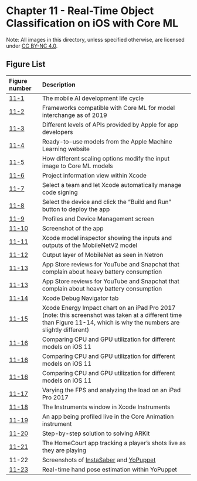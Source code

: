 # Chapter 11 - Real-Time Object Classification on iOS with Core ML

Note: All images in this directory, unless specified otherwise, are licensed under [CC BY-NC 4.0](https://creativecommons.org/licenses/by-nc/4.0/legalcode).

## Figure List

| Figure number | Description |
|:---|:---|
| [11-1](1-mobile-dev-lifecycle.png) | The mobile AI development life cycle |
| [11-2](2-apple-ecosystem.png) | Frameworks compatible with Core ML for model interchange as of 2019 |
| [11-3](3-core-ml-stack.png) | Different levels of APIs provided by Apple for app developers |
| [11-4](https://developer.apple.com/machine-learning/models/) | Ready-to-use models from the Apple Machine Learning website |
| [11-5](5-scaling-options.png) | How different scaling options modify the input image to Core ML models |
| [11-6](6-project-info.png) | Project information view within Xcode |
| [11-7](7-select-team.png) | Select a team and let Xcode automatically manage code signing |
| [11-8](8-select-device.png) | Select the device and click the “Build and Run” button to deploy the app |
| [11-9](9-profile-management.jpg) | Profiles and Device Management screen |
| [11-10](10-app-screenshot.png) | Screenshot of the app |
| [11-11](11-model-inspector.png) | Xcode model inspector showing the inputs and outputs of the MobileNetV2 model |
| [11-12](12-netron-output.png) | Output layer of MobileNet as seen in Netron |
| [11-13](13-battery-review-1.png) | App Store reviews for YouTube and Snapchat that complain about heavy battery consumption |
| [11-13](13-battery-review-2.png) | App Store reviews for YouTube and Snapchat that complain about heavy battery consumption |
| [11-14](14-xcode-energy.png) | Xcode Debug Navigator tab |
| [11-15](15-energy-impact.png) | Xcode Energy Impact chart on an iPad Pro 2017 (note: this screenshot was taken at a different time than Figure 11-14, which is why the numbers are slightly different) |
| [11-16](16-1-resnet-utilization.png) | Comparing CPU and GPU utilization for different models on iOS 11 |
| [11-16](16-2-mobilenet-utilization.png) | Comparing CPU and GPU utilization for different models on iOS 11 |
| [11-16](16-3-squeezenet-utilization.png) | Comparing CPU and GPU utilization for different models on iOS 11 |
| [11-17](17-utilization-fps.png) | Varying the FPS and analyzing the load on an iPad Pro 2017 |
| [11-18](18-instruments.png) | The Instruments window in Xcode Instruments |
| [11-19](19-instruments-record.png) | An app being profiled live in the Core Animation instrument |
| [11-20](https://medium.com/@braddwyer/behind-the-magic-how-we-built-the-arkit-sudoku-solver-e586e5b685b0) | Step-by-step solution to solving ARKit |
| [11-21](https://www.homecourt.ai/) | The HomeCourt app tracking a player’s shots live as they are playing |
| 11-22 | Screenshots of [InstaSaber](https://www.youtube.com/watch?v=MWd7shj59PA&feature=youtu.be) and [YoPuppet]((https://apps.apple.com/us/app/yopuppet/id1464054860)) |
| [11-23](https://twitter.com/2020cv_inc/status/1093219359676280832) | Real-time hand pose estimation within YoPuppet |